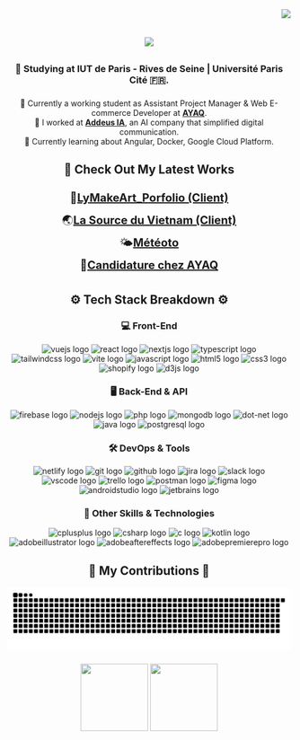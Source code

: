 <img align="right" src="https://visitor-badge.laobi.icu/badge?page_id=LeoTiTo.LeoTiTo" />

###

<h1 align="center">
    <img src="https://readme-typing-svg.herokuapp.com?font=Playwrite+Italia+Moderna&size=30&duration=3000&pause=1000&color=1FF71A&center=true&vCenter=true&width=500&height=70&lines=Xin+chào+👋!;I'm+Loc+;A+computer+science+student+👨‍💻" />
</h1>
<h3 align="center"> 📖 Studying at IUT de Paris - Rives de Seine | Université Paris Cité 🇫🇷.</h3>

###

<div align="center">
💼 Currently a working student as Assistant Project Manager & Web E-commerce Developer at <a href="https://ayaq.com/" target="_blank"><strong>AYAQ</strong></a>.<br/>
🔭 I worked at <a href="https://www.addeus.ai/" target="_blank"><strong>Addeus IA</strong></a>, an AI company that simplified digital communication.<br/>
🌱 Currently learning about Angular, Docker, Google Cloud Platform. <br/>
</div>

###

<h2 align="center">🚀 Check Out My Latest Works</h2>

<div align="center" style="font-size: 20px; line-height: 2;">
  🎨<a href="https://leotito.github.io/LyMakeArt_Portfolio" target="_blank"><strong>LyMakeArt_Porfolio (Client)</strong></a><br />  
  🌏<a href="https://lasourceduvietnam.netlify.app/" target="_blank"><strong>La Source du Vietnam (Client)</strong></a><br /> 
  🌤️<a href="https://meteoto.netlify.app" target="_blank"><strong>Météoto</strong></a><br />
  💼<a href="https://ayaq-candidature.netlify.app" target="_blank"><strong>Candidature chez AYAQ</strong></a><br />
</div>

###

<h2 align="center"> ⚙️ Tech Stack Breakdown ⚙️ </h2>

<h3 align="center"> 💻 Front-End </h3>
<div align="center">
  <img src="https://img.shields.io/badge/Vue.js-4FC08D?logo=vue.js&logoColor=black&style=for-the-badge" height="30" alt="vuejs logo" />
  <img src="https://img.shields.io/badge/React-61DAFB?logo=react&logoColor=black&style=for-the-badge" height="30" alt="react logo" />
  <img src="https://img.shields.io/badge/Next.js-000000?logo=nextdotjs&logoColor=white&style=for-the-badge" height="30" alt="nextjs logo"  />
  <img src="https://img.shields.io/badge/TypeScript-3178C6?logo=typescript&logoColor=white&style=for-the-badge" height="30" alt="typescript logo" />
  <img src="https://img.shields.io/badge/Tailwind CSS-06B6D4?logo=tailwindcss&logoColor=black&style=for-the-badge" height="30" alt="tailwindcss logo" />
  <img src="https://img.shields.io/badge/Vite-646CFF?logo=vite&logoColor=white&style=for-the-badge" height="30" alt="vite logo" />
  <img src="https://img.shields.io/badge/JavaScript-F7DF1E?logo=javascript&logoColor=black&style=for-the-badge" height="30" alt="javascript logo" />
  <img src="https://img.shields.io/badge/HTML5-E34F26?logo=html5&logoColor=white&style=for-the-badge" height="30" alt="html5 logo" />
  <img src="https://img.shields.io/badge/CSS3-1572B6?logo=css3&logoColor=white&style=for-the-badge" height="30" alt="css3 logo" />
  <img src="https://img.shields.io/badge/Shopify-96bf48?logo=shopify&logoColor=white&style=for-the-badge" height="30" alt="shopify logo" />
  <img src="https://img.shields.io/badge/D3.js-F9A03C?logo=d3&logoColor=black&style=for-the-badge" height="30" alt="d3js logo"  />
</div>

<h3 align="center"> 🖥️ Back-End & API </h3>
<div align="center">
  <img src="https://img.shields.io/badge/Firebase-FFCA28?logo=firebase&logoColor=black&style=for-the-badge" height="30" alt="firebase logo" />
  <img src="https://img.shields.io/badge/Node.js-339933?logo=nodedotjs&logoColor=white&style=for-the-badge" height="30" alt="nodejs logo" />
  <img src="https://img.shields.io/badge/PHP-777BB4?logo=php&logoColor=black&style=for-the-badge" height="30" alt="php logo" />
  <img src="https://img.shields.io/badge/MongoDB-47A248?logo=mongodb&logoColor=white&style=for-the-badge" height="30" alt="mongodb logo" />
  <img src="https://img.shields.io/badge/.NET-512BD4?logo=dotnet&logoColor=white&style=for-the-badge" height="30" alt="dot-net logo" />
  <img src="https://img.shields.io/badge/Java-007396?logo=java&logoColor=white&style=for-the-badge" height="30" alt="java logo" />
  <img src="https://img.shields.io/badge/PostgreSQL-4169E1?logo=postgresql&logoColor=white&style=for-the-badge" height="30" alt="postgresql logo" />
</div>

<h3 align="center"> 🛠️ DevOps & Tools </h3>
<div align="center">
  <img src="https://img.shields.io/badge/Netlify-00C7B7?logo=netlify&logoColor=black&style=for-the-badge" height="30" alt="netlify logo"  />
  <img src="https://img.shields.io/badge/Git-F05032?logo=git&logoColor=white&style=for-the-badge" height="30" alt="git logo" />
  <img src="https://img.shields.io/badge/GitHub-181717?logo=github&logoColor=white&style=for-the-badge" height="30" alt="github logo"  />
  <img src="https://img.shields.io/badge/Jira-0052CC?logo=jira&logoColor=white&style=for-the-badge" height="30" alt="jira logo"  />
  <img src="https://img.shields.io/badge/Slack-4A154B?logo=slack&logoColor=white&style=for-the-badge" height="30" alt="slack logo"  />
  <img src="https://img.shields.io/badge/VSCode-007ACC?style=for-the-badge&logo=visual-studio-code&logoColor=white" height="30" alt="vscode logo" />
  <img src="https://img.shields.io/badge/Trello-0052CC?logo=trello&logoColor=white&style=for-the-badge" height="30" alt="trello logo" />
  <img src="https://img.shields.io/badge/Postman-FF6C37?logo=postman&logoColor=black&style=for-the-badge" height="30" alt="postman logo" />
  <img src="https://img.shields.io/badge/Figma-F24E1E?logo=figma&logoColor=white&style=for-the-badge" height="30" alt="figma logo" />
  <img src="https://img.shields.io/badge/Android Studio-3DDC84?logo=androidstudio&logoColor=black&style=for-the-badge" height="30" alt="androidstudio logo" />
  <img src="https://img.shields.io/badge/JetBrains-000000?logo=jetbrains&logoColor=white&style=for-the-badge" height="30" alt="jetbrains logo" />
</div>

<h3 align="center"> 🧩 Other Skills & Technologies </h3>
<div align="center">
  <img src="https://img.shields.io/badge/C++-00599C?logo=c%2B%2B&logoColor=white&style=for-the-badge" height="30" alt="cplusplus logo" />
  <img src="https://img.shields.io/badge/C%23-9B4F96?logo=c%2B%2B&logoColor=white&style=for-the-badge" height="30" alt="csharp logo" />
  <img src="https://img.shields.io/badge/C-00599C?logo=c%2B%2B&logoColor=white&style=for-the-badge" height="30" alt="c logo" />
  <img src="https://img.shields.io/badge/Kotlin-7F52FF?logo=kotlin&logoColor=white&style=for-the-badge" height="30" alt="kotlin logo" />
  <img src="https://img.shields.io/badge/Adobe Illustrator-FF9A00?logo=adobeillustrator&logoColor=black&style=for-the-badge" height="30" alt="adobeillustrator logo" />
  <img src="https://img.shields.io/badge/Adobe After Effects-9999FF?logo=adobeaftereffects&logoColor=black&style=for-the-badge" height="30" alt="adobeaftereffects logo" />
  <img src="https://img.shields.io/badge/Adobe Premiere Pro-9999FF?logo=adobepremierepro&logoColor=black&style=for-the-badge" height="30" alt="adobepremierepro logo" />
</div>

###

<div align="center">
    <h2>🐍 My Contributions 🐍</h2>
    <picture>
      <source media="(prefers-color-scheme: dark)" srcset="https://raw.githubusercontent.com/leotito/leotito/output/github-snake-dark.svg" />
      <source media="(prefers-color-scheme: light)" srcset="https://raw.githubusercontent.com/leotito/leotito/output/github-snake.svg" />
      <img alt="github-snake" src="https://raw.githubusercontent.com/leotito/leotito/output/github-snake.svg" />
    </picture>
</div>

###

<div align="center">
    <img height="120" width="120" src="https://media3.giphy.com/media/v1.Y2lkPTc5MGI3NjExc2IweG1zY3FjMTR4YWNtb2IwMmZ0NThocmhtZXpoOWo2MmE2aHQ3NSZlcD12MV9pbnRlcm5hbF9naWZfYnlfaWQmY3Q9Zw/mcsPU3SkKrYDdW3aAU/giphy.gif"  />
    <img height="120" width="120" src="https://media2.giphy.com/media/v1.Y2lkPTc5MGI3NjExdG02NGJpbWM4ZjdhdTg0MDV1dWRnNmlzdTgxMnB6M2tkMHF3OXhiOSZlcD12MV9pbnRlcm5hbF9naWZfYnlfaWQmY3Q9Zw/mxxNisHDoWMxhvQCN4/giphy.gif"  />
</div>

###
